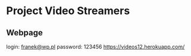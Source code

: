 # Project Video Streamers
## Webpage
login: franek@wp.pl
password: 123456
https://videos12.herokuapp.com/
